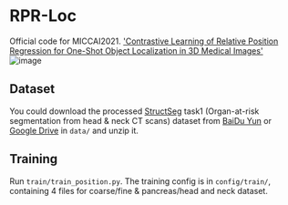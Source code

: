 # RPR-Loc
Official code for MICCAI2021. ['Contrastive Learning of Relative Position Regression for One-Shot Object Localization in 3D Medical Images'](https://arxiv.org/abs/2012.07043)
![image](https://github.com/LWHYC/RPR-Loc/blob/main/Framework.png)
## Dataset
You could download the processed [StructSeg](https://structseg2019.grand-challenge.org/Home/) task1 (Organ-at-risk segmentation from head & neck CT scans) dataset from [BaiDu Yun](https://pan.baidu.com/s/1VV8VqJ39wKvlF-mh8b6IVg?pwd=ic6g) or [Google Drive](https://drive.google.com/file/d/1TlMfWvgSd3kAh3Eq80DVoboZ42FbLMvE/view?usp=sharing) in `data/` and unzip it. 
## Training
Run `train/train_position.py`.
The training config is in `config/train/`, containing 4 files for coarse/fine & pancreas/head and neck dataset.
